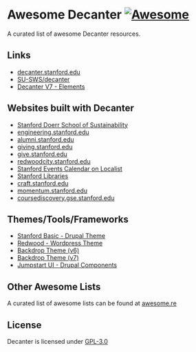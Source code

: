 # Awesome Decanter [![Awesome](https://cdn.jsdelivr.net/gh/sindresorhus/awesome@d7305f38d29fed78fa85652e3a63e154dd8e8829/media/badge.svg)](https://github.com/sindresorhus/awesome)

A curated list of awesome Decanter resources.

## Links
- [decanter.stanford.edu](https://decanter.stanford.edu)
- [SU-SWS/decanter](https://github.com/SU-SWS/decanter)
- [Decanter V7 - Elements](https://decanter-v7.netlify.app)

## Websites built with Decanter
- [Stanford Doerr School of Sustainability](https://sustainability.stanford.edu)
- [engineering.stanford.edu](https://engineering.stanford.edu)
- [alumni.stanford.edu](https://alumni.stanford.edu)
- [giving.stanford.edu](https://giving.stanford.edu)
- [give.stanford.edu](https://give.stanford.edu)
- [redwoodcity.stanford.edu](https://redwoodcity.stanford.edu)
- [Stanford Events Calendar on Localist](https://events.stanford.edu)
- [Stanford Libraries](https://library.stanford.edu)
- [craft.stanford.edu](https://craft.stanford.edu/)
- [momentum.stanford.edu](https://momentum.stanford.edu/)
- [coursediscovery.gse.stanford.edu](https://coursediscovery.gse.stanford.edu/)

## Themes/Tools/Frameworks
- [Stanford Basic - Drupal Theme](https://github.com/su-sws/stanford_basic/)
- [Redwood - Wordpress Theme](https://drive.google.com/file/d/1VWwgp0pWy6pANO-i7LBSFJr-U1khhQWp/view)
- [Backdrop Theme (v6)](https://github.com/borisay/backdrop_decanter)
- [Backdrop Theme (v7)](https://github.com/backdrop-contrib/stanford_decanter)
- [Jumpstart UI - Drupal Components](https://github.com/SU-SWS/jumpstart_ui)

## Other Awesome Lists
A curated list of awesome lists can be found at [awesome.re](https://awesome.re/)

## License
Decanter is licensed under [GPL-3.0](/LICENSE.md)
